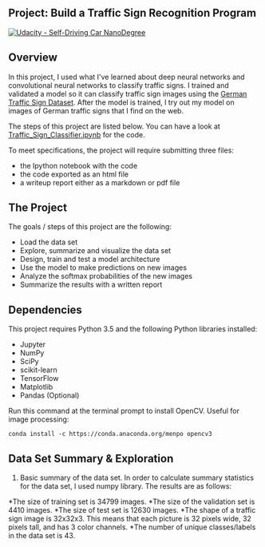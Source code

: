 ## Project: Build a Traffic Sign Recognition Program
[![Udacity - Self-Driving Car NanoDegree](https://s3.amazonaws.com/udacity-sdc/github/shield-carnd.svg)](http://www.udacity.com/drive)

Overview
---
In this project, I used what I've learned about deep neural networks and convolutional neural networks to classify traffic signs. I trained and validated a model so it can classify traffic sign images using the [German Traffic Sign Dataset](http://benchmark.ini.rub.de/?section=gtsrb&subsection=dataset). After the model is trained, I try out my model on images of German traffic signs that I find on the web.

The steps of this project are listed below. You can have a look at [Traffic_Sign_Classifier.ipynb](./Traffic_Sign_Classifier.ipynb) for the code.

To meet specifications, the project will require submitting three files: 
* the Ipython notebook with the code
* the code exported as an html file
* a writeup report either as a markdown or pdf file 


The Project
---
The goals / steps of this project are the following:
* Load the data set
* Explore, summarize and visualize the data set
* Design, train and test a model architecture
* Use the model to make predictions on new images
* Analyze the softmax probabilities of the new images
* Summarize the results with a written report

Dependencies
---
This project requires Python 3.5 and the following Python libraries installed:

* Jupyter
* NumPy
* SciPy
* scikit-learn
* TensorFlow
* Matplotlib
* Pandas (Optional)

Run this command at the terminal prompt to install OpenCV. Useful for image processing:

```
conda install -c https://conda.anaconda.org/menpo opencv3
```

Data Set Summary & Exploration
---
1. Basic summary of the data set.
In order to calculate summary statistics for the data set, I used numpy library. The results are as follows:

*The size of training set is 34799 images.
*The size of the validation set is 4410 images.
*The size of test set is 12630 images.
*The shape of a traffic sign image is 32x32x3. This means that each picture is 32 pixels wide, 32 pixels tall, and has 3 color channels.
*The number of unique classes/labels in the data set is 43.
